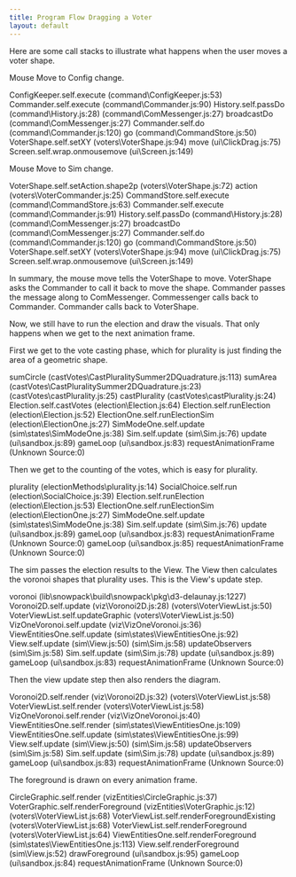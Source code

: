 ```yaml
---
title: Program Flow Dragging a Voter
layout: default
---
```


Here are some call stacks to illustrate what happens when the user moves a voter shape.

Mouse Move to Config change.

ConfigKeeper.self.execute (command\ConfigKeeper.js:53)
Commander.self.execute (command\Commander.js:90)
History.self.passDo (command\History.js:28)
<anonymous> (command\ComMessenger.js:27)
broadcastDo (command\ComMessenger.js:27)
Commander.self.do (command\Commander.js:120)
go (command\CommandStore.js:50)
VoterShape.self.setXY (voters\VoterShape.js:94)
move (ui\ClickDrag.js:75)
Screen.self.wrap.onmousemove (ui\Screen.js:149)

Mouse Move to Sim change.

VoterShape.self.setAction.shape2p (voters\VoterShape.js:72)
action (voters\VoterCommander.js:25)
CommandStore.self.execute (command\CommandStore.js:63)
Commander.self.execute (command\Commander.js:91)
History.self.passDo (command\History.js:28)
<anonymous> (command\ComMessenger.js:27)
broadcastDo (command\ComMessenger.js:27)
Commander.self.do (command\Commander.js:120)
go (command\CommandStore.js:50)
VoterShape.self.setXY (voters\VoterShape.js:94)
move (ui\ClickDrag.js:75)
Screen.self.wrap.onmousemove (ui\Screen.js:149)

In summary, the mouse move tells the VoterShape to move. VoterShape asks the Commander to call it back to move the shape. Commander passes the message along to ComMessenger. Commessenger calls back to Commander. Commander calls back to VoterShape.

Now, we still have to run the election and draw the visuals. That only happens when we get to the next animation frame.

First we get to the vote casting phase, which for plurality is just finding the area of a geometric shape.

sumCircle (castVotes\CastPluralitySummer2DQuadrature.js:113)
sumArea (castVotes\CastPluralitySummer2DQuadrature.js:23)
<anonymous> (castVotes\castPlurality.js:25)
castPlurality (castVotes\castPlurality.js:24)
Election.self.castVotes (election\Election.js:64)
Election.self.runElection (election\Election.js:52)
ElectionOne.self.runElectionSim (election\ElectionOne.js:27)
SimModeOne.self.update (sim\states\SimModeOne.js:38)
Sim.self.update (sim\Sim.js:76)
update (ui\sandbox.js:89)
gameLoop (ui\sandbox.js:83)
requestAnimationFrame (Unknown Source:0)

Then we get to the counting of the votes, which is easy for plurality.

plurality (electionMethods\plurality.js:14)
SocialChoice.self.run (election\SocialChoice.js:39)
Election.self.runElection (election\Election.js:53)
ElectionOne.self.runElectionSim (election\ElectionOne.js:27)
SimModeOne.self.update (sim\states\SimModeOne.js:38)
Sim.self.update (sim\Sim.js:76)
update (ui\sandbox.js:89)
gameLoop (ui\sandbox.js:83)
requestAnimationFrame (Unknown Source:0)
gameLoop (ui\sandbox.js:85)
requestAnimationFrame (Unknown Source:0)

The sim passes the election results to the View. The View then calculates the voronoi shapes that plurality uses. This is the View's update step.

voronoi (lib\snowpack\build\snowpack\pkg\d3-delaunay.js:1227)
Voronoi2D.self.update (viz\Voronoi2D.js:28)
<anonymous> (voters\VoterViewList.js:50)
VoterViewList.self.updateGraphic (voters\VoterViewList.js:50)
VizOneVoronoi.self.update (viz\VizOneVoronoi.js:36)
ViewEntitiesOne.self.update (sim\states\ViewEntitiesOne.js:92)
View.self.update (sim\View.js:50)
<anonymous> (sim\Sim.js:58)
updateObservers (sim\Sim.js:58)
Sim.self.update (sim\Sim.js:78)
update (ui\sandbox.js:89)
gameLoop (ui\sandbox.js:83)
requestAnimationFrame (Unknown Source:0)

Then the view update step then also renders the diagram.

Voronoi2D.self.render (viz\Voronoi2D.js:32)
<anonymous> (voters\VoterViewList.js:58)
VoterViewList.self.render (voters\VoterViewList.js:58)
VizOneVoronoi.self.render (viz\VizOneVoronoi.js:40)
ViewEntitiesOne.self.render (sim\states\ViewEntitiesOne.js:109)
ViewEntitiesOne.self.update (sim\states\ViewEntitiesOne.js:99)
View.self.update (sim\View.js:50)
<anonymous> (sim\Sim.js:58)
updateObservers (sim\Sim.js:58)
Sim.self.update (sim\Sim.js:78)
update (ui\sandbox.js:89)
gameLoop (ui\sandbox.js:83)
requestAnimationFrame (Unknown Source:0)

The foreground is drawn on every animation frame.

CircleGraphic.self.render (vizEntities\CircleGraphic.js:37)
VoterGraphic.self.renderForeground (vizEntities\VoterGraphic.js:12)
<anonymous> (voters\VoterViewList.js:68)
VoterViewList.self.renderForegroundExisting (voters\VoterViewList.js:68)
VoterViewList.self.renderForeground (voters\VoterViewList.js:64)
ViewEntitiesOne.self.renderForeground (sim\states\ViewEntitiesOne.js:113)
View.self.renderForeground (sim\View.js:52)
drawForeground (ui\sandbox.js:95)
gameLoop (ui\sandbox.js:84)
requestAnimationFrame (Unknown Source:0)